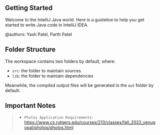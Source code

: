 ## Getting Started


Welcome to the IntelliJ Java world. Here is a guideline to help you get started to write Java code in IntelliJ IDEA.

@authors: Yash Patel, Parth Patel
## Folder Structure

The workspace contains two folders by default, where:

- `src`: the folder to maintain sources
- `lib`: the folder to maintain dependencies

Meanwhile, the compiled output files will be generated in the `out` folder by default.

## Important Notes

> - `Photos Application Requirements`: https://www.cs.rutgers.edu/courses/213/classes/fall_2022_venugopal/photos/photos.html


